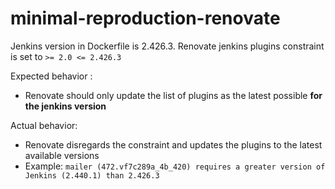 # minimal-reproduction-renovate

Jenkins version in Dockerfile is 2.426.3. Renovate jenkins plugins constraint is set to `>= 2.0 <= 2.426.3`

Expected behavior :
- Renovate should only update the list of plugins as the latest possible **for the jenkins version**

Actual behavior:
- Renovate disregards the constraint and updates the plugins to the latest available versions
- Example: `mailer (472.vf7c289a_4b_420) requires a greater version of Jenkins (2.440.1) than 2.426.3`
